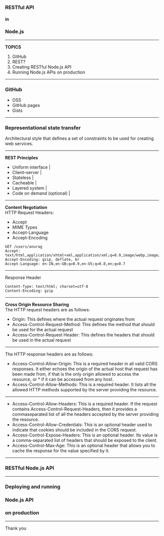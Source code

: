 ### RESTful API   
#### in
### Node.js

---
**TOPICS**
1.	GitHub  
2.	REST?  
3.	Creating RESTful Node.js API  
4.	Running Node.js APIs on production  

---

### GitHub
 - OSS
 - GitHub pages
 - Gists
 
---

### Representational state transfer
Architectural style that defines a set of constraints to be used for creating web services.

---

**REST Principles**
- Uniform interface |
- Client–server |
- Stateless |
- Cacheable |
- Layered system |
- Code on demand (optional) |  

---

**Content Negotiation**  
HTTP Request Headers: 
- Accept
 - MIME Types
- Accept-Language
- Accept-Encoding
```
GET /users/anurag
Accept: text/html,application/xhtml+xml,application/xml;q=0.9,image/webp,image/apng,*/*;q=0.8
Accept-Encoding: gzip, deflate, br
Accept-Language: en-IN,en-GB;q=0.9,en-US;q=0.8,en;q=0.7
```
---

Response Header  
```
Content-Type: text/html; charset=utf-8
Content-Encoding: gzip
```

---

**Cross Origin Resource Sharing**  
 The HTTP request headers are as follows:
- Origin: This defines where the actual request originates from
- Access-Control-Request-Method: This defines the method that should be
used for the actual request
- Access-Control-Request Header: This defines the headers that should be
used in the actual request
 
---

The HTTP response headers are as follows:
- Access-Control-Allow-Origin: This is a required header in all valid CORS
responses. It either echoes the origin of the actual host that request has been
made from, if that is the only origin allowed to access the resource, or * if it
can be accessed from any host.
- Access-Control-Allow-Methods: This is a required header. It lists all the
allowed HTTP methods supported by the server providing the resource.

---

- Access-Control-Allow-Headers: This is a required header. If the request
contains Access-Control-Request-Headers, then it provides a commaseparated
list of all the headers accepted by the server providing the
resource.
- Access-Control-Allow-Credentials: This is an optional header used to
indicate that cookies should be included in the CORS request.
- Access-Control-Expose-Headers: This is an optional header. Its value is a
comma-separated list of headers that should be exposed to the client.
- Access-Control-Max-Age: This is an optional header that allows you to
cache the response for the value specified by it.

---

### RESTful Node.js API


---

### Deploying and running
### Node.js API
### on production


---

Thank you
